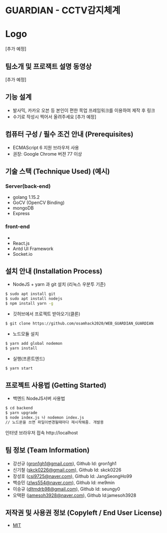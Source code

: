 # GUARDIAN - CCTV감지체계

# Logo
[추가 예정]  

## 팀소개 및 프로잭트 설명 동영상
[추가 예정]  

## 기능 설계
 -  발사믹, 카카오 오븐 등 본인이 편한 목업 프레임워크를 이용하여 제작 후 링크 
 - 수기로 작성시 찍어서 올려주세요
[추가 예정] 

## 컴퓨터 구성 / 필수 조건 안내 (Prerequisites)
* ECMAScript 6 지원 브라우저 사용
* 권장: Google Chrome 버젼 77 이상

## 기술 스택 (Technique Used) (예시)
### Server(back-end)
 - golang 1.15.2
 - GoCV (OpenCV Binding) 
 - mongoDB
 - Express
 
### front-end
 - 
 - React.js  
 - Antd UI Framework  
 - Socket.io

## 설치 안내 (Installation Process)
- NodeJS + yarn 과 git 설치 (리눅스 우분투 기준)
```bash
$ sudo apt install git
$ sudo apt install nodejs
$ npm install yarn -g
```
- 깃허브에서 프로젝트 받아오기(클론)
```bash
$ git clone https://github.com/osamhack2020/WEB_GUARDIAN_GUARDIAN
```
- 노드모듈 설치
```bash
$ yarn add global nodemon
$ yarn install
```
- 실행(프론트엔드)
```bash
$ yarn start
```
## 프로젝트 사용법 (Getting Started)
- 백엔드 NodeJS서버 사용법
```bash
$ cd backend
$ yarn upgrade
$ node index.js 나 nodemon index.js
// 노드몬을 쓰면 파일이변경될때마다 재시작해줌. 개발용
```
인터넷 브라우저 접속 http://localhost

## 팀 정보 (Team Information)
- 강선규 (gron1gh1@gmail.com), Github Id: gron1gh1
- 신기철 (skck0226@gmail.com), Github Id: skck0226
- 장성호 (csi9725@naver.com), Github Id: JangSeongHo99
- 백승민 (zlws554@naver.com), Github Id: me9min
- 이승규 (dltmdrb98@gmail.com), Github Id: seungy0
- 오택환 (jamesoh3928@naver.com), Github Id:jamesoh3928

## 저작권 및 사용권 정보 (Copyleft / End User License)
 * [MIT](https://github.com/osamhack2020/WEB_GUARDIAN_GUARDIAN/blob/main/LICENSE)

